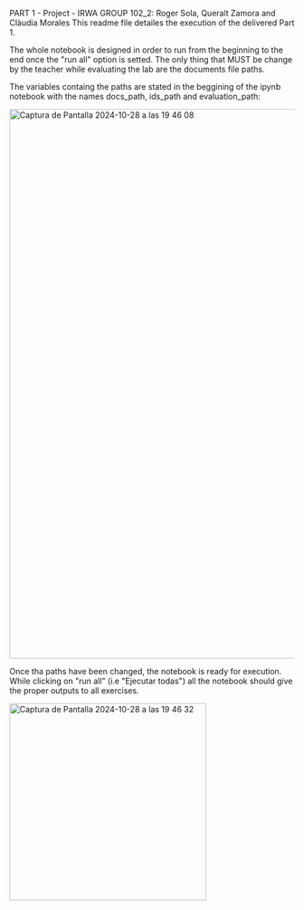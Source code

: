 PART 1 - Project - IRWA
GROUP 102_2: Roger Sola, Queralt Zamora and Clàudia Morales
This readme file detailes the execution of the delivered Part 1.

The whole notebook is designed in order to run from the beginning to the end once the "run all" option is setted. The only thing that MUST be change by the teacher while evaluating the lab are the documents file paths.

The variables containg the paths are stated in the beggining of the ipynb notebook with the names docs_path, ids_path and evaluation_path:

<img width="970" alt="Captura de Pantalla 2024-10-28 a las 19 46 08" src="https://github.com/user-attachments/assets/0afbbf85-7784-40e2-8941-e68670ff577e">

Once tha paths have been changed, the notebook is ready for execution. While clicking on "run all" (i.e "Ejecutar todas") all the notebook should give the proper outputs to all exercises.


<img width="348" alt="Captura de Pantalla 2024-10-28 a las 19 46 32" src="https://github.com/user-attachments/assets/bac9b189-668e-418c-8281-0d841fdad971">
